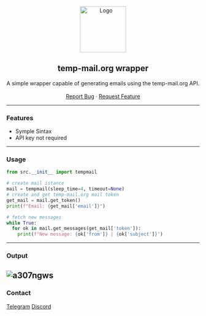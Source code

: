 <div id="top"></div>
<p align="center">

  <br/>
<div align="center">
  <a href="https://github.com/3ut/Temp-mail.org-Wrapper">
    <img src="https://scontent.fcta2-2.fna.fbcdn.net/v/t39.30808-6/300376967_448925583960488_4556548013530860200_n.png?_nc_cat=100&ccb=1-7&_nc_sid=09cbfe&_nc_ohc=QHLKCKT7xRwAX8aG1nk&_nc_ht=scontent.fcta2-2.fna&oh=00_AfBvrkGAIBEY6_lXBS2NZulICea2NqxH2yn0mRgMsEFFsg&oe=63904C2F" alt="Logo" width="120" height="120">
  </a>
  
  
  <h2 align="center">temp-mail.org wrapper</h3>

  <p align="center">
    A simple wrapper capable of generating emails using the temp-mail.org API.
    <br />
    <br />
    <a href="https://github.com/3ut/Temp-mail.org-Wrapper/issues">Report Bug</a>
    ·
    <a href="https://github.com/3ut/Temp-mail.org-Wrapper/issues">Request Feature</a>
  </p>
</div>
  
---------------------------------------

### Features
* Symple Sintax
* API key not required


---------------------------------------

### Usage

```py
from src.__init__ import tempmail

# create mail istance
mail = tempmail(sleep_time=4, timeout=None)
# create and get temp-mail.org mail token
get_mail = mail.get_token()
print(f"Email: {get_mail['email']}")

# fetch new messages
while True:
  for ok in mail.get_messages(get_mail['token']):
    print(f"New message: {ok['from']} | {ok['subject']}")
````
---------------------------------------

### Output
![a307ngws](https://user-images.githubusercontent.com/84240761/205456587-3629efbf-a1e6-4482-9ac1-cee788a2037f.png)
---------------------------------------
### Contact
[Telegram](https://t.me/swaps1337)
[Discord](https://discord.com/users/853374852559274014)
